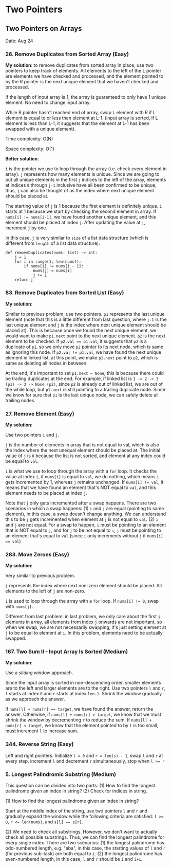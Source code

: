 # Two Pointers


## Two Pointers on Arrays

Date: Aug 24
### 26. Remove Duplicates from Sorted Array (Easy)
**My solution**: to remove duplicates from sorted array in place, use two pointers to keep track of elements.
All elements to the left of the L pointer are elements we have checked and processed, and the element pointed to by the R pointer
is the next unique element that we haven't checked and processed.

If the length of input array is 1, the array is guaranteed to only have 1 unique element. No need to change input array.

While R pointer hasn't reached end of array, swap L element with R if L element is equal to or less than element at L-1.
(input array is sorted, if L element is less than L-1, it suggests that the element at L-1 has been swapped with a unique element).

Time complexity: O(N)

Space complexity: O(1)

**Better solution**:

`i` is the pointer we use to loop through the array (i.e. check every element in array).
`j` represents how many elements is unique. Since we are going to put all unique elements in the first `j` indices to the left
of the array, elements at indices `0` through `j-1` inclusive have all been confirmed to be unique, thus, `j` can also be thought of as the index where next unique element should be placed at.

The starting value of `j` is 1 because the first element is definitely unique.
`i` starts at 1 because we start by checking the second element in array. 
If `nums[i] != nums[i-1]`, we have found another unique element, and this element should be placed at index `j`. After updating the value at `j`, increment `j` by one.

In this case, `j` is very similar to `size` of a list data structure (which is different from `length` of a list data structure).

```python3
def removeDuplicates(nums: list) -> int:
    j = 1
    for i in range(1, len(nums)):
        if nums[i] != nums[i - 1]:
            nums[j] = nums[i]
            j += 1
    return j
```

### 83. Remove Duplicates from Sorted List (Easy)
**My solution**:

Similar to previous problem, use two pointers. 
`p1` represents the last unique element (note that this is a little different from last question,
where `j-1` is the last unique element and `j` is the index where next unique element should be placed at).
This is because once we found the next unique element, we would want to make `p1.next` point to the next unique element.
`p2` is the next element to be checked. If `p2.val == p1.val`, it suggests that `p2` is a duplicate
of `p1`, so we only move `p2` pointer to its next node, which is same as ignoring this node. If `p2.val != p1.val`,
we have found the next unique element in linked list, at this point, we make `p1.next` point to `p2`, which is
same as deleting all nodes in between.

At the end, it's important to set `p1.next = None`, this is because there could be trailing duplicates at the end. For example, 
if linked list is `1 -> 2 -> 3 (p1) -> 3 -> None (p2)`, since `p2` is already out of linked list, we are out of
the while loop, but `p1.next` is still pointing to a trailing duplicate node.
Since we know for sure that `p1` is the last unique node, we can safely delete all trailing nodes.

### 27. Remove Element (Easy)
**My solution**:

Use two pointers `i` and `j`.

`j` is the number of elements in array that is not equal to val, which is also the index
where the next unequal element should be placed at. The initial value of `j` is `0` because 
the list is not sorted, and element at any index could be equal to `val`.

`i` is what we use to loop through the array with a `for` loop. It checks the value at index `i`, if `nums[i]` is equal to `val`, 
we do nothing, which means `i` gets incremented by 1, whereas `j` remains unchanged. If `nums[i] != val`, it means that we have found
an element that's NOT equal to `val`, and this element needs to be placed at index `j`.

Note that `j` only gets incremented after a swap happens. 
There are two scenarios in which a swap happens: (1)
`i` and `j` are equal (pointing to same element), in this case, a swap doesn't change anything. 
We can understand this to be `j` gets incremented when element at `j` is not equal to `val`.
(2) `i` and `j` are not equal. For a swap to happen, `i` must be pointing to an element that is NOT equal to `j`, and for `j`
to be not equal to `i`, `j` must be pointing to an element that's equal to `val` (since `i` only increments without `j` if `nums[i] == val`)

### 283. Move Zeroes (Easy)
**My solution:**

Very similar to previous problem.

`j` represents the index where next non-zero element should be placed. All elements to the left of `j` are non-zero.

`i` is used to loop through the array with a `for` loop. If `nums[i] != 0`, swap with `nums[j]`.


Different from last problem: in last problem, we only care about the first `j` elements in array, all elements from index `j` onwards
are not important, so when we swap, we are not necessarily swapping, it's just setting element at `j` to be equal to element at `i`.
In this problem, elements need to be actually swapped.

### 167. Two Sum II - Input Array Is Sorted (Medium)
**My solution**:

Use a *sliding window* approach.

Since the input array is sorted in non-descending order, smaller elements are to the left and larger elements are to the right.
Use two pointers `l` and `r`, `l` starts at index `0` and `r` starts at index `len-1`. Shrink the window gradually as we approach the answer.

If `nums[l] + nums[r] == target`, we have found the answer, return the answer. Otherwise, if `nums[l] + nums[r] > target`,
we know that we must shrink the window by decrementing `r` to reduce the sum. If `nums[l] + nums[r] < target`, we know that
the element pointed to by `l` is too small, must increment `l` to increase sum.

### 344. Reverse String (Easy)

Left and right pointers. Initialize `l = 0` and `r = len(s) - 1`, swap `l` and `r` at every step, increment `l` and 
decrement `r` simultaneously, stop when `l >= r`

### 5. Longest Palindromic Substring (Medium)

This question can be divided into two parts:
(1) How to find the longest palindrome given an index in string? (2) Check for indices in string.

(1) How to find the longest palindrome given an index in string?

Start at the middle index of the string, use two pointers `l` and `r` and gradually expand the window while the following 
criteria are satisfied: `l >= 0`, `r <= len(nums)`, and `s[l] == s[r]`.

(2) We need to check all substrings. However, we don't want to actually check all possible substrings.
Thus, we can find the longest palindrome for every single index.
There are two scenarios: (1) the longest palindrome has odd-numbered length, e.g. "aba", in this case,
the starting values of `l` and `r` (for previous sub-task) are both equal to `i`. (2) the longest palindrome has even-numbered
length, in this case, `l` and `r` should be `i` and `i+1`.

